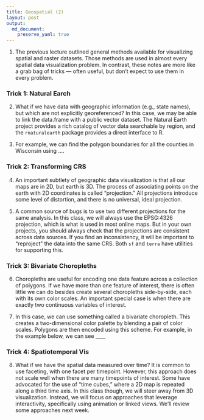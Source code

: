 ```yaml
---
title: Geospatial (2)
layout: post
output:
  md_document:
    preserve_yaml: true
---
```



1. The previous lecture outlined general methods available for visualizing spatial and raster datasets. Those methods are used in almost every spatial data visualization problem. In contrast, these notes are more like a grab bag of tricks — often useful, but don’t expect to use them in every problem.

### Trick 1: Natural Earch

2. What if we have data with geographic information (e.g., state names), but which are not explicitly georeferenced? In this case, we may be able to link the data.frame with a public vector dataset. The Natural Earth project provides a rich catalog of vector data searchable by region, and the `rnaturalearth` package provides a direct interface to R.

3. For example, we can find the polygon boundaries for all the counties in Wisconsin using ….

### Trick 2: Transforming CRS

4. An important subtlety of geographic data visualization is that all our maps are in 2D, but earth is 3D. The process of associating points on the earth with 2D coordinates is called “projection.” All projections introduce some level of distortion, and there is no universal, ideal projection.

5. A common source of bugs is to use two different projections for the same analysis. In this class, we will always use the EPSG:4326 projection, which is what is used in most online maps. But in your own projects, you should always check that the projections are consistent across data sources. If you find an inconsistency, it will be important to “reproject” the data into the same CRS. Both `sf` and `terra` have utilities for supporting this.

### Trick 3: Bivariate Choropleths

6.  Choropleths are useful for encoding one data feature across a collection of polygons. If we have more than one feature of interest, there is often little we can do besides create several choropleths side-by-side, each with its own color scales. An important special case is when there are exactly two continuous variables of interest.

7. In this case, we can use something called a bivariate choropleth. This creates a two-dimensional color palette by blending a pair of color scales. Polygons are then encoded using this scheme. For example, in the example below, we can see ____

### Trick 4: Spatiotemporal Vis

8. What if we have the spatial data measured over time? It is common to use faceting, with one facet per timepoint. However, this approach does not scale well when there are many timepoints of interest. Some have advocated for the use of “time cubes,” where a 2D map is repeated along a third time axis. In this class though, we will steer away from 3D visualization. Instead, we will focus on approaches that leverage interactivity, specifically using animation or linked views. We’ll review some approaches next week.
